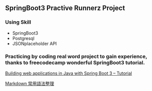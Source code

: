 ## SpringBoot3 Practive Runnerz Project 

### Using Skill
- SpringBoot3
- Postgresql
- JSONplaceholder API


### Practicing by coding real word project to gain experience, thanks to freecodecamp wonderful SpringBoot3 tutorial.
[Building web applications in Java with Spring Boot 3 – Tutorial](https://youtu.be/31KTdfRH6nY?si=qqBSW7X9n5R7zY7e)

[Markdown 常用語法整理](https://sam.webspace.tw/2020/01/10/Markdown%20常用語法整理/)




